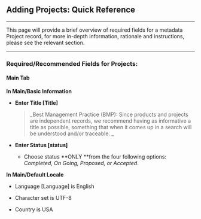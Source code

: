 ## Adding Projects: Quick Reference

---

This page will provide a brief overview of required fields for a metadata Project record, for more in-depth information, rationale and instructions, please see the relevant section.

---

### Required/Recommended Fields for Projects:

#### **Main Tab**

**In Main/Basic Information**

* **Enter Title \[Title\]**

  > _Best Management Practice \(BMP\): Since products and projects are independent records, we recommend having as informative a title as possible, something that when it comes up in a search will be understood and/or traceable. _

* **Enter Status \[status\]**

  * Choose status **ONLY **from the four following options: _Completed, On Going, Proposed, or Accepted_.

**In Main/Default Locale**

* Language \[Language\] is English

* Character set is UTF-8

* Country is USA



